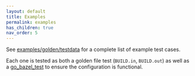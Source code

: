 ```yaml
---
layout: default
title: Examples
permalink: examples
has_children: true
nav_order: 5
---
```


See [examples/golden/testdata](examples/golden/testdata) for a complete list of example test cases.

Each one is tested as both a golden file test (`BUILD.in`, `BUILD.out`) as well
as a
[go_bazel_test](https://github.com/bazelbuild/rules_go/blob/4cd45a2ac59bd00ba54d23ebbdb7e5e2aed69007/go/tools/bazel_testing/def.bzl#L17)
to ensure the configuration is functional.